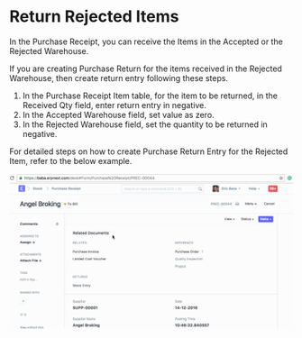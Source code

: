 <!-- add-breadcrumbs -->
# Return Rejected Items

In the Purchase Receipt, you can receive the Items in the Accepted or the Rejected Warehouse.

If you are creating Purchase Return for the items received in the Rejected Warehouse, then create return entry following these steps.

1.  In the Purchase Receipt Item table, for the item to be returned, in the Received Qty field, enter return entry in negative.
2.  In the Accepted Warehouse field, set value as zero.
3.  In the Rejected Warehouse field, set the quantity to be returned in negative.

For detailed steps on how to create Purchase Return Entry for the Rejected Item, refer to the below example.

<img class="screenshot" alt="Returning Rejected Items" src="../assets/purchase-return.gif">